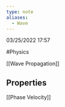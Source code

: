 ```yaml
---
type: note
aliases:
  - Wave
---
```

03/25/2022 17:57

  #Physics 


[[Wave Propagation]]

## Properties


[[Phase Velocity]]